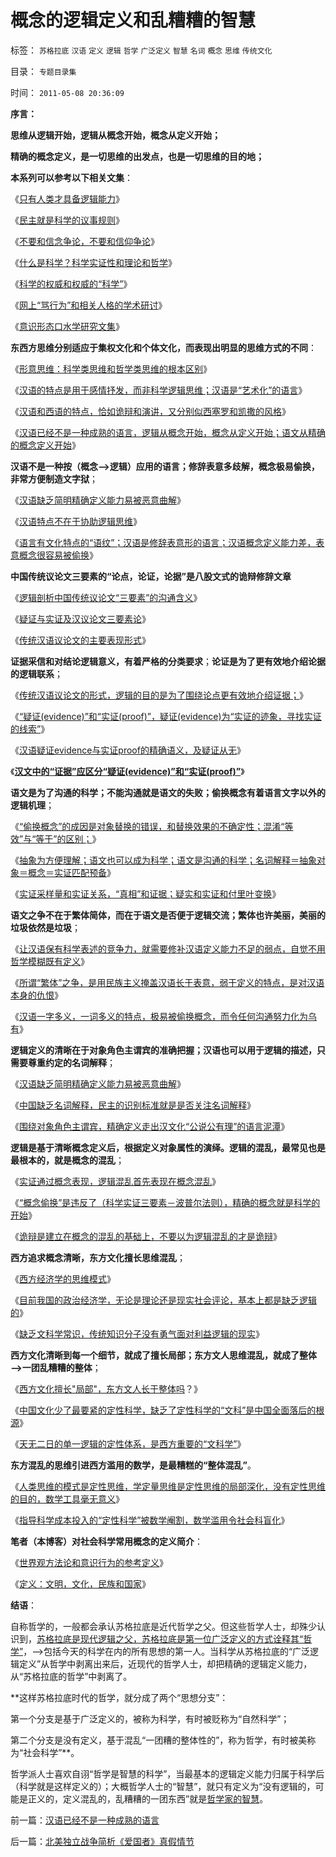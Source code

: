 # 概念的逻辑定义和乱糟糟的智慧

标签： `苏格拉底` `汉语` `定义` `逻辑` `哲学` `广泛定义` `智慧` `名词` `概念` `思维` `传统文化` 

目录： `专题目录集`

时间： `2011-05-08 20:36:09`

**序言：**

**思维从逻辑开始，逻辑从概念开始，概念从定义开始；**

**精确的概念定义，是一切思维的出发点，也是一切思维的目的地；**



**本系列可以参考以下相关文集**：

《[只有人类才具备逻辑能力](../../../2011/5/3/只有人类才具备逻辑能力.md)》

《[民主就是科学的议事规则](../../../2009/6/17/民主就是科学的议事规则.md)》

《[不要和信念争论，不要和信仰争论](../../../2009/12/14/和猪打架，和信念争论（不是信仰）.md)》

《[什么是科学？科学实证性和理论和哲学](../../../2009/12/22/什么是科学？科学实证性和理论和哲学.md)》

《[科学的权威和权威的“科学”](../../../2010/1/10/科学的权威和权威的“科学”.md)》

《[网上“骂行为”和相关人格的学术研讨](../../../2010/7/31/网上“骂行为”和相关人格的学术研讨.md)》

《[意识形态口水学研究文集](../../../2010/8/20/意识形态口水学论文集.md)》

**东西方思维分别适应于集权文化和个体文化，而表现出明显的思维方式的不同**：

《[形意思维：科学类思维和哲学类思维的根本区别](../../../2009/4/17/形意思维：科学类思维和哲学类思维的根本区别.md)》

《[汉语的特点是用于感情抒发，而非科学逻辑思维；汉语是“艺术化”的语言](../../../2009/5/11/汉语特点不在于协助逻辑思维.md)》

《[汉语和西语的特点，恰如诡辩和演讲，又分别似西塞罗和凯撒的风格](../../../2009/6/1/汉语和西语，诡辩和演讲，西塞罗和凯撒.md)》

《[汉语已经不是一种成熟的语言，逻辑从概念开始，概念从定义开始；语文从精确的概念定义开始](../../../2011/5/8/汉语已经不是一种成熟的语言.md)》

**汉语不是一种按（概念——>逻辑）应用的语言；修辞表意多歧解，概念极易偷换，非常方便制造文字狱**；

《[汉语缺乏简明精确定义能力易被恶意曲解](../../../2009/5/12/汉语缺乏简明精确定义能力易被恶意曲解.md)》

《[汉语特点不在于协助逻辑思维](../../../2009/5/11/汉语特点不在于协助逻辑思维.md)》

《[语言有文化特点的“语纹”；汉语是修辞表意形的语言；汉语概念定义能力差，表意概念很容易被偷换](../../../2010/10/16/汉语是修辞表意语言，最适合道德口水仗.md)》

**中国传统议论文三要素的“论点，论证，论据”是八股文式的诡辩修辞文章**

《[逻辑剖析中国传统议论文“三要素”的沟通含义](../../../2011/3/3/中国传统议论文“三要素”的沟通含义.md)》

《[疑证与实证及汉议论文三要素论](../../../2009/5/20/疑证与实证及汉议论文三要素论.md)》

《[传统汉语议论文的主要表现形式](../../../2011/3/3/传统汉语议论文的主要表现形式.md)》

**证据采信和对结论逻辑意义，有着严格的分类要求**；**论证是为了更有效地介绍论据的逻辑联系**；

《[传统汉语议论文的形式，逻辑的目的是为了围绕论点更有效地介绍证据；](../../../2011/3/3/传统汉语议论文的主要表现形式.md)》

《[“疑证(evidence)”和“实证(proof)”，疑证(evidence)为“实证的迹象，寻找实证的线索”](../../../2010/7/14/大历史观，付里叶变换的采样之疑证和实证.md)》

《[汉语疑证evidence与实证proof的精确语义，及疑证从无](../../../2009/5/19/疑证与实证的精确语义，及疑证从无.md)》

《[**汉文中的“证据”应区分“疑证(evidence)”和“实证(proof)”**](../../../2010/7/14/大历史观，付里叶变换的采样之疑证和实证.md)》

**语文是为了沟通的科学；不能沟通就是语文的失败；偷换概念有着语言文字以外的逻辑机理**；

《[“偷换概念”的成因是对象替换的错误，和替换效果的不确定性；混淆“等效”与“等于”的区别；](../../../2011/3/4/对象抽象，要素替代和偷换概念.md)》

《[抽象为方便理解；语文也可以成为科学；语文是沟通的科学；名词解释＝抽象对象＝概念＝实证匹配预备](../../../2011/3/3/语文也可成科学；沟通的科学.md)》

《[实证采样量和实证关系，“真相”和证据；疑实和实证和付里叶变换](../../../2009/5/26/实证采样量和实证关系，“真相”和证据.md)》

**语文之争不在于繁体简体，而在于语文是否便于逻辑交流；繁体也许美丽，美丽的垃圾依然是垃圾**；

《[让汉语保有科学表述的竞争力，就需要修补汉语定义能力不足的弱点，自觉不用哲学模糊既有定义](../../../2009/5/18/热爱中国文化的国人才会关注弥补汉语的缺陷.md)》

《[所谓“繁体”之争，是用民族主义掩盖汉语长于表意，弱于定义的特点，是对汉语本身的仇恨](../../../2009/5/15/热爱传统文化还是仇视中国文化？.md)》

《[汉语一字多义，一词多义的特点，极易被偷换概念，而令任何沟通努力化为乌有](../../../2009/5/14/中国式诡辩：利用汉语歧义特点曲解.md)》

**逻辑定义的清晰在于对象角色主谓宾的准确把握；汉语也可以用于逻辑的描述，只需要尊重约定的名词解释**；

《[汉语缺乏简明精确定义能力易被恶意曲解](../../../2009/5/12/汉语缺乏简明精确定义能力易被恶意曲解.md)》

《[中国缺乏名词解释，民主的识别标准就是是否关注名词解释](../../../2010/5/4/中国不缺信仰，中国缺乏名词解释.md)》

《[围绕对象角色主谓宾，精确定义走出汉文化“公说公有理”的语言泥潭](../../../2009/5/25/走出汉文化“公说公有理”的语言泥潭.md)》

**逻辑是基于清晰概念定义后，根据定义对象属性的演绎。逻辑的混乱，最常见也是最根本的，就是概念的混乱**；

《[实证通过概念表现，逻辑混乱首先表现在概念混乱](../../../2010/6/27/伟大领袖和古色古香的僭主文化.md)》

《[“概念偷换”是违反了（科学实证三要素－波普尔法则），精确的概念就是科学的开始](../../../2010/5/4/科学开始于精确概念定义.md)》

《[诡辩是建立在概念的混乱的基础上，不要以为逻辑混乱的才是诡辩](../../../2010/4/26/认人只能污合，认理可以成军.md)》

**西方追求概念清晰，东方文化擅长思维混乱**；

《[西方经济学的思维模式](../../../2009/10/19/西方经济学的思维模式.md)》

《[目前我国的政治经济学，无论是理论还是现实社会评论，基本上都是缺乏逻辑的](../../../2009/3/28/大学无书：难道诡辩忽悠是传统政治经济学的理论支柱.md)》

《[缺乏文科学常识，传统知识分子没有勇气面对利益逻辑的现实](../../../2011/2/1/传统知识分子没有勇气面对现实和逻辑的启蒙.md)》

**西方文化清晰到每一个细节，就成了擅长局部；东方文人思维混乱，就成了整体——>一团乱糟糟的整体**；

《[西方文化擅长"局部"，东方文人长于整体吗](../../../2009/10/27/西方文化擅长局部，东方文人长于整体吗？.md)？》

《[中国文化少了最要紧的定性科学，缺乏了定性科学的“文科”是中国全面落后的根源](../../../2010/6/24/中国哲学家泛滥成灾的原因.md)》

《[天无二日的单一逻辑的定性体系，是西方重要的“文科学”](../../../2010/6/10/中国最缺乏文科，“西方（文）科学”.md)》

**东方混乱的思维引进西方滥用的数学，是最糟糕的“整体混乱”**。

《[人类思维的模式是定性思维，学定量思维是定性思维的局部深化，没有定性思维的目的，数学工具毫无意义](../../../2010/6/12/数学是文科理科的分界；数学是科学的成本.md)》

《[指导科学成本投入的“定性科学”被数学阉割，数学滥用令社会科盲化](../../../2010/6/19/数学滥用令社会科盲化.md)》

**笔者（本博客）对社会科学常用概念的定义简介**：

《[世界观方法论和意识行为的参考定义](../../../2010/2/11/世界观方法论和意识行为的参考定义.md)》

《[定义：文明，文化，民族和国家](../../../2010/2/11/定义：文明，文化，民族和国家.md)》

**结语**：

自称哲学的，一般都会承认苏格拉底是近代哲学之父。但这些哲学人士，却殊少认识到，[苏格拉底是现代逻辑之父，苏格拉底是第一位广泛定义的方式诠释其“哲学”](../../../2010/8/3/苏格拉底肯定“劳动”价值是划时代，与寡头的渊源.md)，——>包括今天的科学在内的所有思想的第一人。当科学从苏格拉底的“广泛逻辑定义”从哲学中剥离出来后，近现代的哲学人士，却把精确的逻辑定义能力，从“苏格拉底的哲学”中剥离了。

**这样苏格拉底时代的哲学，就分成了两个“思想分支”：

第一个分支是基于广泛定义的，被称为科学，有时被贬称为“自然科学”；

第二个分支是没有定义，基于混乱“一团糟的整体性的”，称为哲学，有时被美称为“社会科学”**。

哲学派人士喜欢自诩“哲学是智慧的科学”，当最基本的逻辑定义能力归属于科学后（科学就是这样定义的）；大概哲学人士的“智慧”，就只有定义为“没有逻辑的，可能是正义的，定义混乱的，乱糟糟的一团东西”就是[哲学家的智慧](../../../2010/10/16/逻辑能力残缺令中国文化依赖权威；青睐洋权威；.md)。



前一篇：[汉语已经不是一种成熟的语言](../../../2011/5/8/汉语已经不是一种成熟的语言.md)

后一篇：[北美独立战争简析《爱国者》真假情节](../../../2011/5/8/北美独立战争简析《爱国者》真假情节.md)
